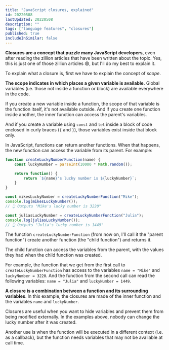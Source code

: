 ```yaml
---
title: "JavaScript closures, explained"
id: 20220508
lastUpdated: 20220508
description: ""
tags: ["language features", "closures"]
published: true
includeInSimilar: false
---
```


**Closures are a concept that puzzle many JavaScript developers**, even after reading the zillion articles that have been written about the topic. Yes, this is just one of those zillion articles 😄, but I'll do my best to explain it.

To explain what a closure is, first we have to explain the concept of *scope*.

**The scope indicates in which places a given variable is available.** Global variables (i.e. those not inside a function or block) are available everywhere in the code.

If you create a new variable inside a function, the scope of that variable is the function itself, it's not available outside. And if you create one function inside another, the inner function can access the parent's variables.

And if you create a variable using `const` and `let` inside a block of code enclosed in curly braces (`{` and `}`), those variables exist inside that block only.

In JavaScript, functions can return another functions. When that happens, the new function can access the variable from its parent. For example:

```javascript
function createLuckyNumberFunction(name) {
    const luckyNumber = parseInt(10000 * Math.random());

    return function() {
        return `${name}'s lucky number is ${luckyNumber}`;
    }
}

const mikesLuckyNumber = createLuckyNumberFunction("Mike");
console.log(mikesLuckyNumber());
// 👆 Outputs "Mike's lucky number is 3220"

const juliasLuckyNumber = createLuckyNumberFunction("Julia");
console.log(juliasLuckyNumber());
// 👆 Outputs "Julia's lucky number is 1449"
```

The function `createLuckyNumberFunction` (from now on, I'll call it the "parent function") create another function (the "child function") and returns it.

The child function can access the variables from the parent, with the values they had when the child function was created.

For example, the function that we get from the first call to `createLuckyNumberFunction` has access to the variables `name = "Mike"` and `luckyNumber = 3220`. And the function from the second call can read the following variables: `name = "Julia"` and `luckyNumber = 1449`.

**A closure is a combination between a function and its surrounding variables**. In this example, the closures are made of the inner function and the variables `name` and `luckyNumber`.

Closures are useful when you want to hide variables and prevent them from being modified externally. In the examples above, nobody can change the lucky number after it was created.

Another use is when the function will be executed in a different context (i.e. as a callback), but the function needs variables that may not be available at call time. 